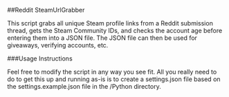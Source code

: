 ##Reddit SteamUrlGrabber

This script grabs all unique Steam profile links from a Reddit submission thread, gets the Steam Community IDs, and checks the account age before entering them into a JSON file.  The JSON file can then be used for giveaways, verifying accounts, etc.

###Usage Instructions

Feel free to modify the script in any way you see fit.  All you really need to do to get this up and running as-is is to create a settings.json file based on the settings.example.json file in the /Python directory.